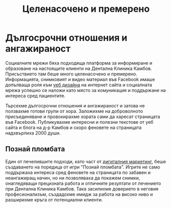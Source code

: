﻿---
layout: post
order: 6
rel: /about/kambov/social
service: /services/social
project: /portfolio/kambov
header: compact
display: summary cover
title: Целенасочено и премерено
description: Един от печелившите подходи като част от дигиталния маркетинг беше създаването на поредица от игри „Познай пломбата”.
image: /business/kambov/social.jpg
---
# Дългосрочни отношения и ангажираност
Социалните мрежи бяха подходяща платформа за информиране и образоване на настоящите клиенти на Дентална Клиника Камбов. Присъствието там беше много целенасочено и премерено. Информацията, снимковият и видео материал във Facebook имаше допълваща роля към [уеб дизайна](./../../маркетинг/уеб-дизайн.html) на интернет сайта и социалната мрежа успешно се наложи като място за комуникация и поддържане на интереса сред пациентите. 

Търсехме дългосрочни отношения и ангажираност и затова не ползвахме готови групи от хора. Заложихме на доброволното присъединяване и провокирахме хората сами да харесат страницата във Facebook. Публикувахме интересни и полезни текстове от уеб сайта и блога на д-р Камбов и скоро феновете на страницата надхвърлиха 2000 души. 

## Познай пломбата
Един от печелившите подходи, като част от [дигиталния маркетинг](./../../дигитална-маркетингова-стратегия.html), беше създаването на поредица от игри "Познай пломбата". Игрите не само поддържаха интереса сред феновете на страницата по забавен и неангажиращ начин, но ни позволяваха да покажем снимки, онагледяващи прецизната работа и отличните резултати от лечението при Дентална Клиника Камбов. Така засилихме доверието в неговия професионализъм, създадохме имидж за работа на високо ниво и разширихме кръга от потенциални клиенти.